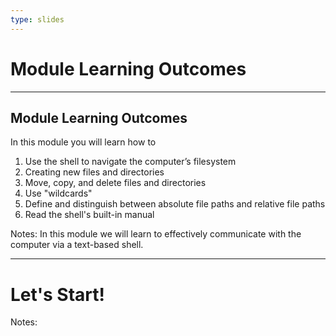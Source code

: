```yaml
---
type: slides
---
```


# Module Learning Outcomes

---

## Module Learning Outcomes

In this module you will learn how to

1. Use the shell to navigate the computer’s filesystem
2. Creating new files and directories
3. Move, copy, and delete files and directories
4. Use "wildcards"
5. Define and distinguish between absolute file paths and relative file paths
6. Read the shell's built-in manual

Notes:
In this module we will learn to effectively communicate with the computer via a text-based shell.

---

# Let's Start!

Notes:

<br>

